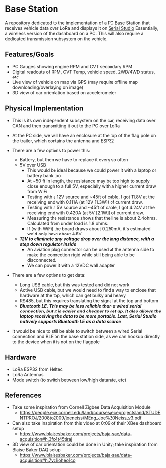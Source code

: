 # Base Station

A repository dedicated to the implementation of a PC Base Station that receives vehicle data over LoRa and displays it on [Serial Studio](https://serial-studio.github.io/)
Essentially, a wireless version of the dashboard on a PC. This will also require a dedicated transmission subsystem on the vehicle.


## Features/Goals

* PC Gauges showing engine RPM and CVT secondary RPM
* Digital readouts of RPM, CVT Temp, vehicle speed, 2WD/4WD status, etc
* Live view of vehicle on map via GPS (may require offline map downloading/overlaying on image)
* 3D view of car orientation based on accelerometer

## Physical Implementation

 * This is its own independent subsystem on the car, receiving data over CAN and then transmitting it out to the PC over LoRa

 * At the PC side, we will have an enclosure at the top of the flag pole on the trailer, which contains the antenna and ESP32

 * There are a few options to power this:
    * Battery, but then we have to replace it every so often
    * 5V over USB
        * This would be ideal because we could power it with a laptop or battery bank too
        * At ~50 ft in length, the resistance may be too high to supply close enough to a full 5V, especially with a higher current draw from WiFi
        * Testing with a 12V source and ~45ft of cable, I got 11.8V at the receiving end with 0.111A (at 12V [1.3W]) of current draw.
        * Testing with a 5V source and ~45ft of cable, I got 4.24V at the receiving end with 0.420A (at 5V [2.1W]) of current draw.
        * Measuring the resistance shows that the line is about 2.4ohms. Calculated from under load is 1.8 ohms.
        * If (with WiFi) the board draws about 0.250mA, it's estimated we'd only have about 4.5V
    * <b><i>12V to eliminate any voltage drop over the long distance, with a step down regulator inside</i></b>
        * An aviation plug connector can be used at the antenna side to make the connection rigid while still being able to be disconnected.
        * We can power it with a 12VDC wall adapter

     
 * There are a few options to get data:
     * Long USB cable, but this was tested and did not work
     * Active USB cable, but we would need to find a way to enclose that hardware at the top, which can get bulky and heavy
     * RS485, but this requires translating the signal at the top and bottom
     * <b><i>Bluetooth LE. This may be less reliable than a wired serial connection, but it is easier and cheaper to set up. It also allows the laptop receiving the data to be more portable. Last, Serial Studio natively supports Bluetooth LE as a data source</i></b>

* It would be nice to still be able to switch between a wired Serial connection and BLE on the base station side, as we can hookup directly to the device when it is not on the flagpole

## Hardware

* LoRa ESP32 from Heltec
* LoRa Antennas
* Mode switch (to switch between low/high datarate, etc)
 
 ## References
 * Take some inspiration from Cornell Zigbee Data Acquisition Module
   * https://people.ece.cornell.edu/land/courses/eceprojectsland/STUDENTPROJ/2008to2009/joeneiss/MEng_Joe%20Neiss_v3.pdf
 * Can also take inspiration from this video at 0:09 of their XBee dashboard setup
    * https://www.blaisesbaker.com/projects/baja-sae/data-acquisition#h.3fc4t45tiraj
 * 3D view of car orientation could be done in Unity; take inspiration from Blaise Baker DAQ setup
     * https://www.blaisesbaker.com/projects/baja-sae/data-acquisition#h.7vc1ioheo1co

